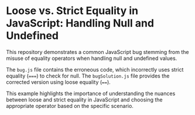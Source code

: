 # Loose vs. Strict Equality in JavaScript: Handling Null and Undefined

This repository demonstrates a common JavaScript bug stemming from the misuse of equality operators when handling null and undefined values.

The `bug.js` file contains the erroneous code, which incorrectly uses strict equality (`===`) to check for null.  The `bugSolution.js` file provides the corrected version using loose equality (`==`).

This example highlights the importance of understanding the nuances between loose and strict equality in JavaScript and choosing the appropriate operator based on the specific scenario.